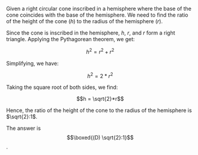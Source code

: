 Given a right circular cone inscribed in a hemisphere where the base of the cone coincides with the base of the hemisphere. We need to find the ratio of the height of the cone ($h$) to the radius of the hemisphere ($r$).

Since the cone is inscribed in the hemisphere, $h$, $r$, and $r$ form a right triangle. Applying the Pythagorean theorem, we get:

$$h^2 = r^2 + r^2$$

Simplifying, we have:

$$h^2 = 2*r^2$$

Taking the square root of both sides, we find:

$$h = \sqrt{2}*r$$

Hence, the ratio of the height of the cone to the radius of the hemisphere is $\sqrt{2}:1$.

The answer is $$\boxed{(D) \sqrt{2}:1}$$.
